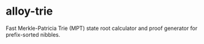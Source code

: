 # alloy-trie

Fast Merkle-Patricia Trie (MPT) state root calculator and proof generator for prefix-sorted nibbles.
